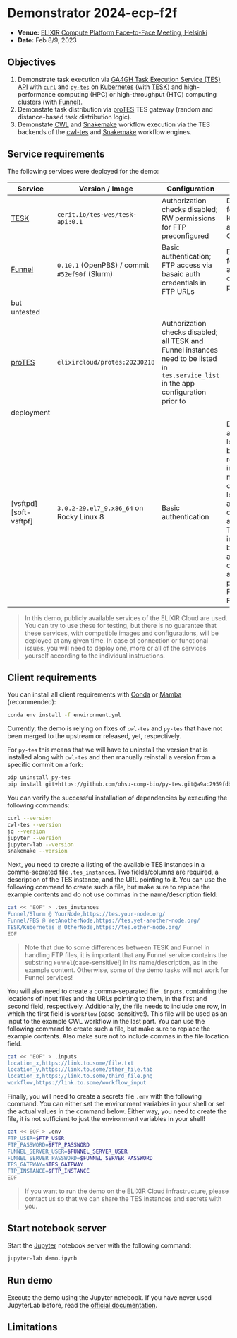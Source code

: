 # Demonstrator 2024-ecp-f2f

- **Venue:** [ELIXIR Compute Platform Face-to-Face Meeting, Helsinki](https://elixir-europe.org/events/elixir-compute-platform-2023-face-face-meeting)
- **Date:** Feb 8/9, 2023

## Objectives

1. Demonstrate task execution via [GA4GH Task Execution Service (TES)
   API][specs-tes] with [`curl`][soft-curl] and [`py-tes`][soft-py-tes] on
   [Kubernetes][soft-kube] (with [TESK][soft-tesk]) and high-performance
   computing (HPC) or high-throughput (HTC) computing clusters (with
   [Funnel][soft-funnel]).
2. Demonstate task distribution via [proTES][soft-protes] TES gateway (random
   and distance-based task distribution logic).
3. Demonstate [CWL][lang-cwl] and [Snakemake][lang-smk] workflow execution via
   the TES backends of the [cwl-tes][soft-cwl-tes] and [Snakemake][soft-smk]
   workflow engines.

## Service requirements

The following services were deployed for the demo:

| Service | Version / Image | Configuration | Comment |
| --- | --- | --- | --- |
| [TESK][soft-tesk] | `cerit.io/tes-wes/tesk-api:0.1` | Authorization checks disabled; RW permissions for FTP preconfigured | Deployments for Kubernetes and OpenShift |
| [Funnel][soft-funnel] | `0.10.1` (OpenPBS) / commit `#52ef90f` (Slurm) | Basic authentication; FTP access via basaic auth credentials in FTP URLs | Deployments for OpenPBS and Slurm; others possible 
but untested |
| [proTES][soft-protes] | `elixircloud/protes:20230218` | Authorization checks disabled; all TESK and Funnel instances need to be listed in `tes.service_list` in the app configuration prior to 
deployment | |
| [vsftpd][soft-vsftpf] | `3.0.2-29.el7_9.x86_64` on Rocky Linux 8 | Basic authentication | Deployments at multiple locations can be used for reading inputs, but not writing outputs, as long as access credentials are set in TESK instances _and_ basic authentication credentials are passed as part of the FTP URLs to Funnel |

> In this demo, publicly available services of the ELIXIR Cloud are used. You
> can try to use these for testing, but there is no guarantee that these
> services, with compatible images and configurations, will be deployed at any
> given time. In case of connection or functional issues, you will need to
> deploy one, more or all of the services yourself according to the individual
> instructions.

## Client requirements

You can install all client requirements with [Conda][soft-conda] or
[Mamba][soft-mamba] (recommended):

```bash
conda env install -f environment.yml
```

Currently, the demo is relying on fixes of `cwl-tes` and `py-tes` that have
not been merged to the upstream or released, yet, respectively.

For `py-tes` this means that we will have to uninstall the version that is
installed along with `cwl-tes` and then manually reinstall a version from a
specific commit on a fork:

```bash
pip uninstall py-tes
pip install git+https://github.com/ohsu-comp-bio/py-tes.git@a9ac2959fdb38bd31433d358724e20c2c544c6a1
```

You can verify the successful installation of dependencies by executing the
following commands:

```bash
curl --version
cwl-tes --version
jq --version
jupyter --version
jupyter-lab --version
snakemake --version
```

Next, you need to create a listing of the available TES instances in a
comma-seprated file `.tes_instances`. Two fields/columns are required, a
description of the TES instance, and the URL pointing to it. You can use the
following command to create such a file, but make sure to replace the example
contents and do not use commas in the name/description field:

```bash
cat << "EOF" > .tes_instances
Funnel/Slurm @ YourNode,https://tes.your-node.org/
Funnel/PBS @ YetAnotherNode,https://tes.yet-another-node.org/
TESK/Kubernetes @ OtherNode,https://tes.other-node.org/
EOF
```

> Note that due to some differences between TESK and Funnel in handling FTP
> files, it is important that any Funnel service contains the substring
> `Funnel`(case-sensitive!) in its name/description, as in the example content.
> Otherwise, some of the demo tasks will not work for Funnel services!

You will also need to create a comma-separated file `.inputs`, containing the
locations of input files and the URLs pointing to them, in the first and second
field, respectively. Additionally, the file needs to include one row, in which
the first field is `workflow` (case-sensitive!). This file will be used as an
input to the example CWL workflow in the last part. You can use the following
command to create such a file, but make sure to replace the example contents.
Also make sure not to include commas in the file location field.

```bash
cat << "EOF" > .inputs
location_x,https://link.to.some/file.txt
location_y,https://link.to.some/other_file.tab
location_z,https://link.to.some/third_file.png
workflow,https://link.to.some/workflow_input
```

Finally, you will need to create a secrets file `.env` with the following
command.  You can either set the environment variables in your shell or set the
actual values in the command below. Either way, you need to create the file, it
is not sufficient to just the environment variables in your shell!

```bash
cat << EOF > .env
FTP_USER=$FTP_USER
FTP_PASSWORD=$FTP_PASSWORD
FUNNEL_SERVER_USER=$FUNNEL_SERVER_USER
FUNNEL_SERVER_PASSWORD=$FUNNEL_SERVER_PASSWORD
TES_GATEWAY=$TES_GATEWAY
FTP_INSTANCE=$FTP_INSTANCE
EOF
```

> If you want to run the demo on the ELIXIR Cloud infrastructure, please
> contact us so that we can share the TES instances and secrets with you.

## Start notebook server

Start the [Jupyter][soft-jupyter] notebook server with the following command:

```bash
jupyter-lab demo.ipynb
```

## Run demo

Execute the demo using the Jupyter notebook. If you have never used JupyterLab
before, read the [official documentation][docs-jupyter-lab].

## Limitations

[docs-jupyter-lab]: <https://jupyterlab.readthedocs.io/>
[lang-cwl]: <https://www.commonwl.org/>
[lang-smk]: <https://snakemake.readthedocs.io/>
[specs-tes]: <https://github.com/ga4gh/task-execution-schemas/>
[soft-conda]: <https://conda.io/>
[soft-curl]: <https://curl.se/>
[soft-cwl-tes]: <https://github.com/ohsu-comp-bio/cwl-tes>
[soft-vsftpd]: <https://security.appspot.com/vsftpd.html>
[soft-jupyter]: <https://jupyter.org/>
[soft-kube]: <https://kubernetes.io/>
[soft-funnel]: <https://ohsu-comp-bio.github.io/funnel>
[soft-mamba]: <https://mamba.readthedocs.io/>
[soft-protes]: <https://github.com/elixir-cloud-aai/proTES>
[soft-py-tes]: <https://github.com/ohsu-comp-bio/py-tes>
[soft-smk]: <https://snakemake.readthedocs.io/en/stable/executing/cloud.html#executing-a-snakemake-workflow-via-ga4gh-tes>
[soft-tesk]: <https://github.com/elixir-cloud-aai/tesk>

